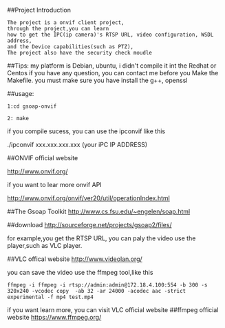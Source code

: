 ##Project Introduction

  	The project is a onvif client project,
  	through the project,you can learn 
 	how to get the IPC(ip camera)'s RTSP URL, video configuration, WSDL address, 
	and the Device capabilities(such as PTZ),
  	The project also have the security check moudle

##Tips:
	my platform is Debian, ubuntu, i didn't compile it int the Redhat or Centos
	if you have any question, you can contact me
	before you Make the Makefile. you must make sure you have install the g++, openssl

##usage:

	1:cd gsoap-onvif

	2: make 

if you compile sucess, you can use the ipconvif like this

./ipconvif xxx.xxx.xxx.xxx  (your iPC IP ADDRESS)

##ONVIF official website

http://www.onvif.org/

if you want to lear more onvif API 

http://www.onvif.org/onvif/ver20/util/operationIndex.html

##The Gsoap Toolkit
http://www.cs.fsu.edu/~engelen/soap.html

##download
http://sourceforge.net/projects/gsoap2/files/

for example,you get the RTSP URL, you can paly  the video use the player,such as VLC player.

##VLC offical website
http://www.videolan.org/

you can save the video use the ffmpeg tool,like this

	ffmpeg -i ffmpeg -i rtsp://admin:admin@172.18.4.100:554 -b 300 -s 320x240 -vcodec copy  -ab 32 -ar 24000 -acodec aac -strict experimental -f mp4 test.mp4


if you want learn more, you can visit VLC official website
##ffmpeg official website
https://www.ffmpeg.org/





